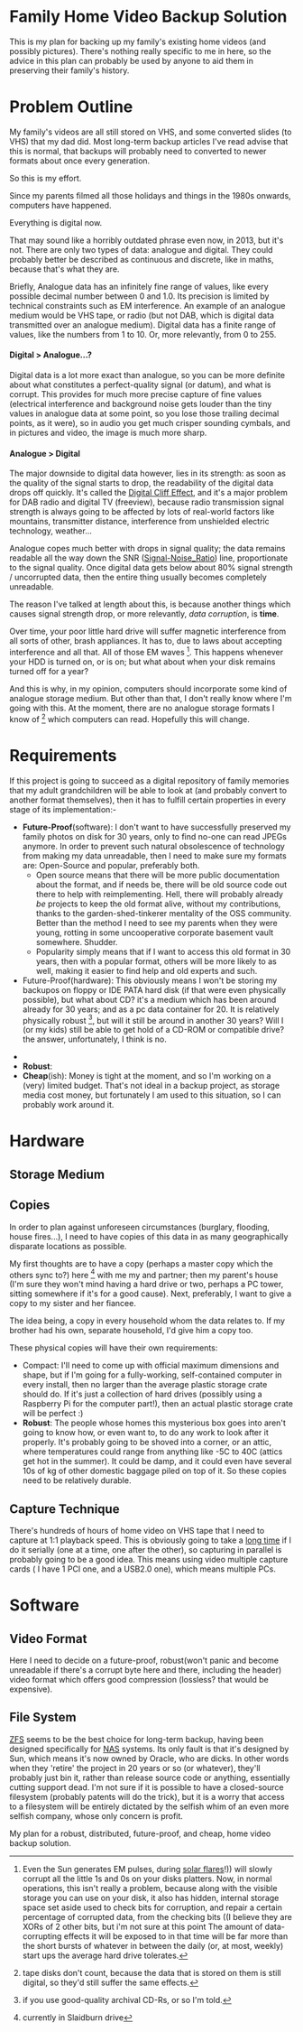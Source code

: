 # Family Home Video Backup Solution


This is my plan for backing up my family's existing home videos (and possibly pictures). There's nothing really specific to me in here, so the advice in this plan can probably be used by anyone to aid them in preserving their family's history.

# Problem Outline 


My family's videos are all still stored on VHS, and some converted slides (to VHS) that my dad did. Most long-term backup articles I've read advise that this is normal, that backups will probably need to converted to newer formats about once every generation.

So this is my effort.

Since my parents filmed all those holidays and things in the 1980s onwards, computers have happened. 

Everything is digital now.

That may sound like a horribly outdated phrase even now, in 2013, but it's not. There are only two types of data: analogue and digital. They could probably better be described as continuous and discrete, like in maths, because that's what they are. 

Briefly, Analogue data has an infinitely fine range of values, like every possible decimal number between 0 and 1.0. Its precision is limited by technical constraints such as EM interference. An example of an analogue medium would be VHS tape, or radio (but not DAB, which is digital data transmitted over an analogue medium). Digital data has a finite range of values, like the numbers from 1 to 10. Or, more relevantly, from 0 to 255. 

#### Digital > Analogue...? 


Digital data is a lot more exact than analogue, so you can be more definite about what constitutes a perfect-quality signal (or datum), and what is corrupt. This provides for much more precise capture of fine values (electrical interference and background noise gets louder than the tiny values in analogue data at some point, so you lose those trailing decimal points, as it were), so in audio you get much crisper sounding cymbals, and in pictures and video, the image is much more sharp.

#### Analogue > Digital 


The major downside to digital data however, lies in its strength: as soon as the quality of the signal starts to drop, the readability of the digital data drops off quickly. It's called the [Digital Cliff Effect](https://en.wikipedia.org/wiki/Digital_cliff_effect), and it's a major problem for DAB radio and digital TV (freeview), because radio transmission signal strength is always going to be affected by lots of real-world factors like mountains, transmitter distance, interference from unshielded electric technology, weather...

Analogue copes much better with drops in signal quality; the data remains readable all the way down the SNR ([Signal-Noise_Ratio](https://en.wikipedia.org/wiki/Signal-to-noise_ratio)) line, proportionate to the signal quality. Once digital data gets below about 80% signal strength / uncorrupted data, then the entire thing usually becomes completely unreadable.

The reason I've talked at length about this, is because another things which causes signal strength drop, or more relevantly, _data corruption_, is **time**.

Over time, your poor little hard drive will suffer magnetic interference from all sorts of other, brash appliances. It has to, due to laws about accepting interference and all that. All of those EM waves [^1]. This happens whenever your HDD is turned on, or is on; but what about when your disk remains turned off for a year?
[^1]: Even the Sun generates EM pulses, during [solar flares](https://en.wikipedia.org/wiki/Solar_flare)!)) will slowly corrupt all the little 1s and 0s on your disks platters. Now, in normal operations, this isn't really a problem, because along with the visible storage you can use on your disk, it also has hidden,  internal storage space set aside used to check bits for corruption, and repair a certain percentage of corrupted data, from the checking bits ((I believe they are XORs of 2 other bits, but i'm not sure at this point
The amount of data-corrupting effects it will be exposed to in that time will be far more than the short bursts of whatever in between the daily (or, at most, weekly) start ups the average hard drive tolerates.

And this is why, in my opinion, computers should incorporate some kind of analogue storage medium. But other than that, I don't really know where I'm going with this. At the moment, there are no analogue storage formats I know of [^2] which computers can read. Hopefully this will change.
[^2]: tape disks don't count, because the data that is stored on them is still digital, so they'd still suffer the same effects.

# Requirements 


If this project is going to succeed as a digital repository of family memories that my adult grandchildren will be able to look at (and probably convert to another format themselves), then it has to fulfill certain properties in every stage of its implementation:-

  * **Future-Proof**(software): I don't want to have successfully preserved my family photos on disk for 30 years, only to find no-one can read JPEGs anymore. In order to prevent such natural obsolescence of technology from making my data unreadable, then I need to make sure my formats are: Open-Source and popular, preferably both.
      * Open source means that there will be more public documentation about the format, and if needs be, there will be old source code out there to help with reimplementing. Hell, there will probably already _be_ projects to keep the old format alive, without my contributions, thanks to the garden-shed-tinkerer mentality of the OSS community. Better than the method I need to see my parents when they were young, rotting in some uncooperative corporate basement vault somewhere. Shudder.
      * Popularity simply means that if I want to access this old format in 30 years, then with a popular format, others will be more likely to as well, making it easier to find help and old experts and such.
  * Future-Proof(hardware): This obviously means I won't be storing my backupos on floppy or IDE PATA hard disk (if that were even physically possible), but what about CD? it's a medium which has been around already for 30 years; and as a pc data container for 20. It is relatively physically robust [^3], but will it still be around in another 30 years? Will I (or my kids) still be able to get hold of a CD-ROM or compatible drive? the answer, unfortunately, I think is no.
[^3]: if you use good-quality archival CD-Rs, or so I'm told.
  * 
  * **Robust**:
  * **Cheap**(ish): Money is tight at the moment, and so I'm working on a (very) limited budget. That's not ideal in a  backup project, as storage media cost money, but fortunately I am used to this situation, so I can probably work around it.

# Hardware 


## Storage Medium 


## Copies 


In order to plan against unforeseen circumstances (burglary, flooding, house fires...), I need to have copies of this data in as many geographically disparate locations as possible.

My first thoughts are to have a copy (perhaps a master copy which the others sync to?) here [^4] with me my and partner; then my parent's house (I'm sure they won't mind having a hard drive or two, perhaps a PC tower, sitting somewhere if it's for a good cause). Next, preferably, I want to give a copy to my sister and her fiancee.
[^4]: currently in Slaidburn drive

The idea being, a copy in every household whom the data relates to. If my brother had his own, separate household, I'd give him a copy too.

These physical copies will have their own requirements:

  * Compact: I'll need to come up with official maximum dimensions and shape, but if I'm going for a fully-working, self-contained computer in every install, then no larger than the average plastic storage crate should do. If it's just a collection of hard drives (possibly using a Raspberry Pi for the computer part!), then an actual plastic storage crate will be perfect :)
  * **Robust**: The people whose homes this mysterious box goes into aren't going to know how, or even want to, to do any work to look after it properly. It's probably going to be shoved into a corner, or an attic, where temperatures could range from anything like -5C to 40C (attics get hot in the summer). It could be damp, and it could even have several 10s of kg of other domestic baggage piled on top of it. So these copies need to be relatively durable.

## Capture Technique 


There's hundreds of hours of home video on VHS tape that I need to capture at 1:1 playback speed. This is obviously going to take a [long time](tapingtime) if I do it serially (one at a time, one after the other), so capturing in parallel is probably going to be a good idea. This means using video multiple capture cards ( I have 1 PCI one, and a USB2.0 one), which means multiple PCs.

# Software 


## Video Format 


Here I need to decide on a future-proof, robust(won't panic and become unreadable if there's a corrupt byte here and there, including the header) video format which offers good compression (lossless? that would be expensive).

## File System 

[ZFS](https://en.wikipedia.org/wiki/Zfs) seems to be the best choice for long-term backup, having been designed specifically for [NAS](https://en.wikipedia.org/wiki/Network-attached_storage) systems. Its only fault is that it's designed by Sun, which means it's now owned by Oracle, who are dicks. In other words when they 'retire' the project in 20 years or so (or whatever), they'll probably just bin it, rather than release source code or anything, essentially cutting support dead. I'm not sure if it is possible to have a closed-source filesystem (probably patents will do the trick), but it is a worry that access to a filesystem will be entirely dictated by the selfish whim of an even more selfish company, whose only concern is profit.



My plan for a robust, distributed, future-proof, and cheap, home video backup solution.